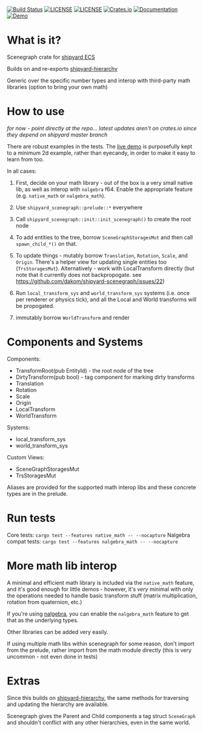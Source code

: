 [![Build Status](https://github.com/dakom/shipyard-scenegraph/workflows/Test%2C%20Build%2C%20and%20Deploy/badge.svg)](https://github.com/dakom/shipyard-scenegraph/actions)
[![LICENSE](https://img.shields.io/badge/license-MIT-blue.svg)](LICENSE-MIT)
[![LICENSE](https://img.shields.io/badge/license-apache-blue.svg)](LICENSE-APACHE)
[![Crates.io](https://img.shields.io/crates/v/shipyard_scenegraph.svg)](https://crates.io/crates/shipyard_scenegraph)
[![Documentation](https://docs.rs/shipyard_scenegraph/badge.svg)](https://docs.rs/shipyard_scenegraph)
[![Demo](https://img.shields.io/badge/demo-launch-yellow)](https://dakom.github.io/shipyard-scenegraph)

# What is it?
Scenegraph crate for [shipyard ECS](https://github.com/leudz/shipyard)

Builds on and re-exports [shipyard-hierarchy](https://github.com/dakom/shipyard-hierarchy)

Generic over the specific number types and interop with third-party math libraries (option to bring your own math)

# How to use

_for now - point directly at the repo... latest updates aren't on crates.io since they depend on shipyard master branch_

There are robust examples in the tests. The [live demo](https://dakom.github.io/shipyard-scenegraph) is purposefully kept to a minimum 2d example, rather than eyecandy, in order to make it easy to learn from too.

In all cases:

1. First, decide on your math library - out of the box is a very small native lib, as well as interop with `nalgebra` f64. Enable the appropriate feature (e.g. `native_math` or `nalgebra_math`).

2. Use `shipyard_scenegraph::prelude::*` everywhere

3. Call `shipyard_scenegraph::init::init_scenegraph()` to create the root node

4. To add entities to the tree, borrow `SceneGraphStoragesMut` and then call `spawn_child_*()` on that.

5. To update things - mutably borrow `Translation`, `Rotation`, `Scale`, and `Origin`. There's a helper view for updating single entities too (`TrsStoragesMut`). Alternatively - work with LocalTransform directly (but note that it currently does not backpropogate. see https://github.com/dakom/shipyard-scenegraph/issues/22) 

6. Run `local_transform_sys` and `world_transform_sys` systems (i.e. once per renderer or physics tick), and all the Local and World transforms will be propogated.

7. immutably borrow `WorldTransform` and render


# Components and Systems

Components:

* TransformRoot(pub EntityId) - the root node of the tree
* DirtyTransform(pub bool) - tag component for marking dirty transforms
* Translation
* Rotation
* Scale
* Origin
* LocalTransform
* WorldTransform

Systems:

* local_transform_sys 
* world_transform_sys 

Custom Views:

* SceneGraphStoragesMut
* TrsStoragesMut

Aliases are provided for the supported math interop libs and these concrete types are in the prelude. 

# Run tests

Core tests: `cargo test --features native_math -- --nocapture`
Nalgebra compat tests: `cargo test --features nalgebra_math -- --nocapture`

# More math lib interop

A minimal and efficient math library is included via the `native_math` feature, and it's good enough for little demos - however, it's _very_ minimal with only the operations needed to handle basic transform stuff (matrix multiplication, rotation from quaternion, etc.)

If you're using [nalgebra](https://nalgebra.org/), you can enable the `nalgebra_math` feature to get that as the underlying types.

Other libraries can be added very easily.

If using multiple math libs within scenegraph for some reason, don't import from the prelude, rather import from the math module directly (this is very uncommon - not even done in tests)

# Extras

Since this builds on [shipyard-hierarchy](https://github.com/dakom/shipyard-hierarchy), the same methods for traversing and updating the hierarchy are available.

Scenegraph gives the Parent and Child components a tag struct `SceneGraph` and shouldn't conflict with any other hierarchies, even in the same world.
